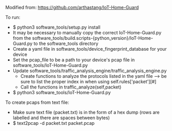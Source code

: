 Modified from: https://github.com/arthastang/IoT-Home-Guard

To run:
  - $ python3 software_tools/setup.py install
  - It may be necessary to manually copy the correct IoT-Home-Guard.py from the software_tools/build.scripts-{python_version}/IoT-Home-Guard.py to the software_tools directory
  - Create a yaml file in software_tools/device_fingerprint_database for your device
  - Set the pcap_file to be a path to your device's pcap file in software_tools/IoT-Home-Guard.py
  - Update software_tools/traffic_analysis_engine/traffic_analysis_engine.py
    - Create functions to analyze the protocols listed in the yaml file --> be sure to list the proper index in when using self.rules['packet'][#]
    - Call the functions in traffic_analyze(self,packet)
  - $ python3 software_tools/IoT-Home-Guard.py

To create pcaps from text file:
  - Make sure text file (packet.txt) is in the form of a hex dump (rows are labelled and there are spaces between bytes)
  - $ text2pcap -d packet.txt packet.pcap
